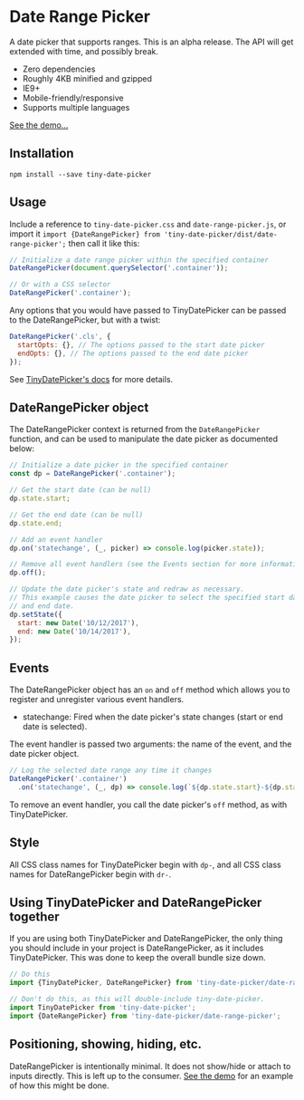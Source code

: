 # Date Range Picker

A date picker that supports ranges. This is an alpha release. The API will get
extended with time, and possibly break.

- Zero dependencies
- Roughly 4KB minified and gzipped
- IE9+
- Mobile-friendly/responsive
- Supports multiple languages

[See the demo...](http://chrisdavies.github.io/tiny-date-picker)

## Installation

    npm install --save tiny-date-picker

## Usage

Include a reference to `tiny-date-picker.css` and `date-range-picker.js`, or import
it `import {DateRangePicker} from 'tiny-date-picker/dist/date-range-picker';` then call it like this:

```javascript
// Initialize a date range picker within the specified container
DateRangePicker(document.querySelector('.container'));

// Or with a CSS selector
DateRangePicker('.container');
```

Any options that you would have passed to TinyDatePicker can be passed to the DateRangePicker, but with a twist:

```javascript
DateRangePicker('.cls', {
  startOpts: {}, // The options passed to the start date picker
  endOpts: {}, // The options passed to the end date picker
});
```

See [TinyDatePicker's docs](./tiny-date-picker.md) for more details.


## DateRangePicker object

The DateRangePicker context is returned from the `DateRangePicker` function, and can be used to manipulate the date picker as documented below:

```javascript
// Initialize a date picker in the specified container
const dp = DateRangePicker('.container');

// Get the start date (can be null)
dp.state.start;

// Get the end date (can be null)
dp.state.end;

// Add an event handler
dp.on('statechange', (_, picker) => console.log(picker.state));

// Remove all event handlers (see the Events section for more information)
dp.off();

// Update the date picker's state and redraw as necessary.
// This example causes the date picker to select the specified start date
// and end date.
dp.setState({
  start: new Date('10/12/2017'),
  end: new Date('10/14/2017'),
});

```

## Events

The DateRangePicker object has an `on` and `off` method which allows you to register and unregister various event handlers.

- statechange: Fired when the date picker's state changes (start or end date is selected).

The event handler is passed two arguments: the name of the event, and the date picker object.

```js
// Log the selected date range any time it changes
DateRangePicker('.container')
  .on('statechange', (_, dp) => console.log(`${dp.state.start}-${dp.state.end}`));
```

To remove an event handler, you call the date picker's `off` method, as with TinyDatePicker.

## Style

All CSS class names for TinyDatePicker begin with `dp-`, and all CSS class names for DateRangePicker begin with `dr-`.


## Using TinyDatePicker and DateRangePicker together

If you are using both TinyDatePicker and DateRangePicker, the only thing you should
include in your project is DateRangePicker, as it includes TinyDatePicker. This was done
to keep the overall bundle size down.

```javascript
// Do this
import {TinyDatePicker, DateRangePicker} from 'tiny-date-picker/date-range-picker';

// Don't do this, as this will double-include tiny-date-picker.
import TinyDatePicker from 'tiny-date-picker';
import {DateRangePicker} from 'tiny-date-picker/date-range-picker';
```

## Positioning, showing, hiding, etc.

DateRangePicker is intentionally minimal. It does not show/hide or attach to inputs
directly. This is left up to the consumer. [See the demo](http://chrisdavies.github.io/tiny-date-picker/range-picker) for an example of how
this might be done.
